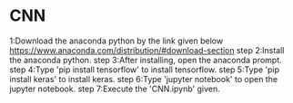 # CNN
1:Download the anaconda python by the link given below 
https://www.anaconda.com/distribution/#download-section step 
2:Install the anaconda python. 
step 3:After installing, open the anaconda prompt. 
step 4:Type 'pip install tensorflow' to install tensorflow. 
step 5:Type 'pip install keras' to install keras.
step 6:Type 'jupyter notebook' to open the jupyter notebook. 
step 7:Execute the 'CNN.ipynb' given.
